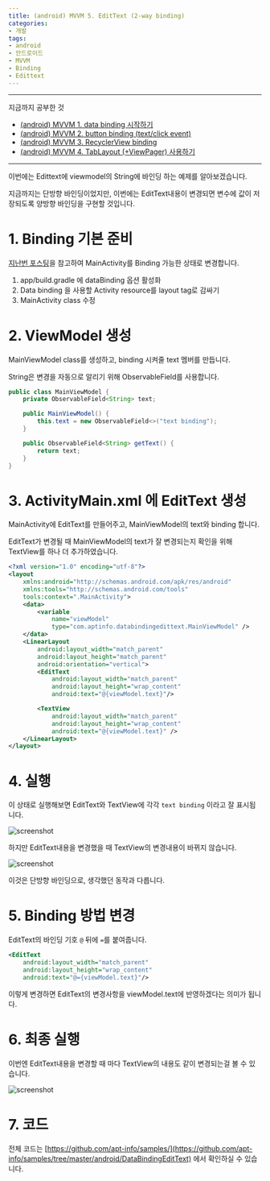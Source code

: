 ```yaml
---
title: (android) MVVM 5. EditText (2-way binding)
categories:
- 개발
tags:
- android
- 안드로이드
- MVVM
- Binding
- Edittext
---
```


---

지금까지 공부한 것

* [(android) MVVM 1. data binding 시작하기](https://apt-info.github.io/%EA%B0%9C%EB%B0%9C/android-data-binding/)
* [(android) MVVM 2. button binding (text/click event)](https://apt-info.github.io/%EA%B0%9C%EB%B0%9C/android-data-binding-button/)
* [(android) MVVM 3. RecyclerView binding](https://apt-info.github.io/%EA%B0%9C%EB%B0%9C/android-data-binding-recyclerview/)
* [(android) MVVM 4. TabLayout (+ViewPager) 사용하기](https://apt-info.github.io/%EA%B0%9C%EB%B0%9C/android-mvvm-tablayout/)

---

이번에는 Edittext에 viewmodel의 String에 바인딩 하는 예제를 알아보겠습니다.

지금까지는 단방향 바인딩이었지만, 이번에는 EditText내용이 변경되면 변수에 값이 저장되도록 양방향 바인딩을 구현할 것입니다.

# 1. Binding 기본 준비

[지난번 포스팅](https://apt-info.github.io/%EA%B0%9C%EB%B0%9C/android-data-binding)을 참고하여 MainActivity를 Binding 가능한 상태로 변경합니다.

1. app/build.gradle 에 dataBinding 옵션 활성화
2. Data binding 을 사용할 Activity resource를 layout tag로 감싸기
3. MainActivity class 수정

# 2. ViewModel 생성

MainViewModel class를 생성하고, binding 시켜줄 text 멤버를 만듭니다.

String은 변경을 자동으로 알리기 위해 ObservableField를 사용합니다.

```java
public class MainViewModel {
    private ObservableField<String> text;

    public MainViewModel() {
        this.text = new ObservableField<>("text binding");
    }

    public ObservableField<String> getText() {
        return text;
    }
}
```

# 3. ActivityMain.xml 에 EditText 생성

MainActivity에 EditText를 만들어주고, MainViewModel의 text와 binding 합니다.

EditText가 변경될 때 MainViewModel의 text가 잘 변경되는지 확인을 위해 TextView를 하나 더 추가하였습니다.

```xml
<?xml version="1.0" encoding="utf-8"?>
<layout
    xmlns:android="http://schemas.android.com/apk/res/android"
    xmlns:tools="http://schemas.android.com/tools"
    tools:context=".MainActivity">
    <data>
        <variable
            name="viewModel"
            type="com.aptinfo.databindingedittext.MainViewModel" />
    </data>
    <LinearLayout
        android:layout_width="match_parent"
        android:layout_height="match_parent"
        android:orientation="vertical">
        <EditText
            android:layout_width="match_parent"
            android:layout_height="wrap_content"
            android:text="@{viewModel.text}"/>

        <TextView
            android:layout_width="match_parent"
            android:layout_height="wrap_content"
            android:text="@{viewModel.text}" />
    </LinearLayout>
</layout>
```

# 4. 실행

이 상태로 실행해보면 EditText와 TextView에 각각 `text binding` 이라고 잘 표시됩니다.

![screenshot](https://apt-info.github.io/images/2019-10-05-android-mvvm-edittext/1.jpg)


하지만 EditText내용을 변경했을 때 TextView의 변경내용이 바뀌지 않습니다.

![screenshot](https://apt-info.github.io/images/2019-10-05-android-mvvm-edittext/2.jpg)

이것은 단방향 바인딩으로, 생각했던 동작과 다릅니다.

# 5. Binding 방법 변경

EditText의 바인딩 기호 `@` 뒤에 `=`를 붙여줍니다.

```xml
<EditText
    android:layout_width="match_parent"
    android:layout_height="wrap_content"
    android:text="@={viewModel.text}"/>
```

이렇게 변경하면 EditText의 변경사항을 viewModel.text에 반영하겠다는 의미가 됩니다.

# 6. 최종 실행

이번엔 EditText내용을 변경할 때 마다 TextView의 내용도 같이 변경되는걸 볼 수 있습니다.

![screenshot](https://apt-info.github.io/images/2019-10-05-android-mvvm-edittext/3.jpg)

# 7. 코드

전체 코드는 [https://github.com/apt-info/samples/](https://github.com/apt-info/samples/tree/master/android/DataBindingEditText) 에서 확인하실 수 있습니다.
